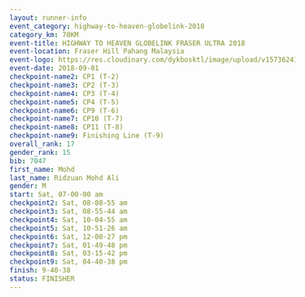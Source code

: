 ```yaml
---
layout: runner-info 
event_category: highway-to-heaven-globelink-2018 
category_km: 70KM 
event-title: HIGHWAY TO HEAVEN GLOBELINK FRASER ULTRA 2018 
event-location: Fraser Hill Pahang Malaysia 
event-logo: https://res.cloudinary.com/dykbosktl/image/upload/v1573624145/Logo/download_nnzjlh.png 
event-date: 2018-09-01 
checkpoint-name2: CP1 (T-2) 
checkpoint-name3: CP2 (T-3) 
checkpoint-name4: CP3 (T-4) 
checkpoint-name5: CP4 (T-5) 
checkpoint-name6: CP9 (T-6) 
checkpoint-name7: CP10 (T-7) 
checkpoint-name8: CP11 (T-8) 
checkpoint-name9: Finishing Line (T-9) 
overall_rank: 17
gender_rank: 15
bib: 7047
first_name: Mohd
last_name: Ridzuan Mohd Ali
gender: M
start: Sat, 07-00-00 am
checkpoint2: Sat, 08-08-55 am
checkpoint3: Sat, 08-55-44 am
checkpoint4: Sat, 10-04-55 am
checkpoint5: Sat, 10-51-26 am
checkpoint6: Sat, 12-00-27 pm
checkpoint7: Sat, 01-49-48 pm
checkpoint8: Sat, 03-15-42 pm
checkpoint9: Sat, 04-40-38 pm
finish: 9-40-38
status: FINISHER
---
```

